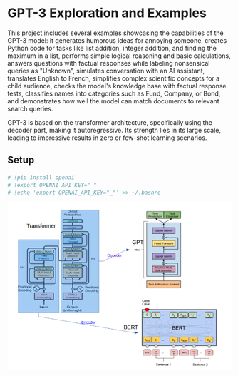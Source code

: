 # GPT-3 Exploration and Examples


This project includes several examples showcasing the capabilities of the GPT-3 model: it generates humorous ideas for annoying someone, creates Python code for tasks like list addition, integer addition, and finding the maximum in a list, performs simple logical reasoning and basic calculations, answers questions with factual responses while labeling nonsensical queries as "Unknown", simulates conversation with an AI assistant, translates English to French, simplifies complex scientific concepts for a child audience, checks the model's knowledge base with factual response tests, classifies names into categories such as Fund, Company, or Bond, and demonstrates how well the model can match documents to relevant search queries.

GPT-3 is based on the transformer architecture, specifically using the decoder part, making it autoregressive. Its strength lies in its large scale, leading to impressive results in zero or few-shot learning scenarios.



## Setup

```python
# !pip install openai
# !export OPENAI_API_KEY="_"
# !echo 'export OPENAI_API_KEY="_"' >> ~/.bashrc
```


![model](model.png)